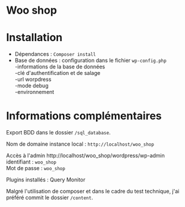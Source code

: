 # Woo shop


# Installation

- Dépendances : ``Composer install``
- Base de données : configuration dans le fichier ``wp-config.php``  
    -informations de la base de données  
    -clé d'authentification et de salage  
    -url worpdress  
    -mode debug  
    -environnement 

# Informations complémentaires

Export BDD dans le dossier ``/sql_database``.

Nom de domaine instance local : ``http://localhost/woo_shop``  

Accès à l'admin http://localhost/woo_shop/wordpress/wp-admin    
identifiant : ``woo_shop``  
Mot de passe : ``woo_shop``

Plugins installés : Query Monitor

Malgré l'utilisation de composer et dans le cadre du test technique, j'ai préféré commit le dossier ``/content``. 
